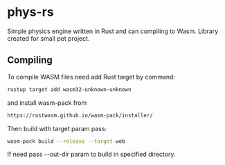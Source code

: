 # phys-rs

Simple physics engine written in Rust and can compiling to Wasm. Library created for small pet project.

## Compiling

To compile WASM files need add Rust target by command:
```bash
rustup target add wasm32-unknown-unknown
```
and install wasm-pack from
```bash
https://rustwasm.github.io/wasm-pack/installer/
```
Then build with target param pass:
```bash
wasm-pack build --release --target web
```
If need pass --out-dir param to build in specified directory.